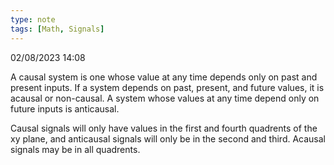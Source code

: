 ```yaml
---
type: note
tags: [Math, Signals]
---
```

02/08/2023 14:08

  

A causal system is one whose value at any time depends only on past and present inputs. If a system depends on past, present, and future values, it is acausal or non-causal. A system whose values at any time depend only on future inputs is anticausal. 

Causal signals will only have values in the first and fourth quadrents of the xy plane, and anticausal signals will only be in the second and third. Acausal signals may be in all quadrents.